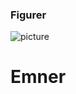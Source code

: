 ### Figurer
![picture](C:\Users\chrru\Dokumenter\GitHub\PRJ3_Repo\05_Artefact\Risikovurdering\opstarts_Arkitektur.drawio.png)
# Emner
